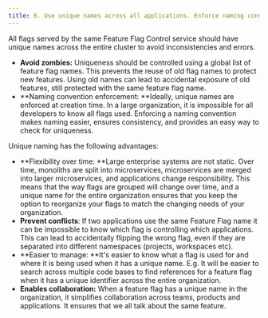 ```yaml
---
title: 8. Use unique names across all applications. Enforce naming conventions. 
---
```


All flags served by the same Feature Flag Control service should have unique names across the entire cluster to avoid inconsistencies and errors. 

* **Avoid zombies:** Uniqueness should be controlled using a global list of feature flag names. This prevents the reuse of old flag names to protect new features. Using old names can lead to accidental exposure of old features, still protected with the same feature flag name. 
* **Naming convention enforcement: **Ideally, unique names are enforced at creation time. In a large organization, it is impossible for all developers to know all flags used. Enforcing a naming convention makes naming easier, ensures consistency, and provides an easy way to check for uniqueness.

Unique naming has the following advantages:

* **Flexibility over time: **Large enterprise systems are not static. Over time, monoliths are split into microservices, microservices are merged into larger microservices, and applications change responsibility. This means that the way flags are grouped will change over time, and a unique name for the entire organization ensures that you keep the option to reorganize your flags to match the changing needs of your organization.
* **Prevent conflicts**: If two applications use the same Feature Flag name it can be impossible to know which flag is controlling which applications. This can lead to accidentally flipping the wrong flag, even if they are separated into different namespaces (projects, workspaces etc). 
* **Easier to manage: **It's easier to know what a flag is used for and where it is being used when it has a unique name. E.g. It will be easier to search across multiple code bases to find references for a feature flag when it has a unique identifier across the entire organization. 
* **Enables collaboration:** When a feature flag has a unique name in the organization, it simplifies collaboration across teams, products and applications. It ensures that we all talk about the same feature. 
